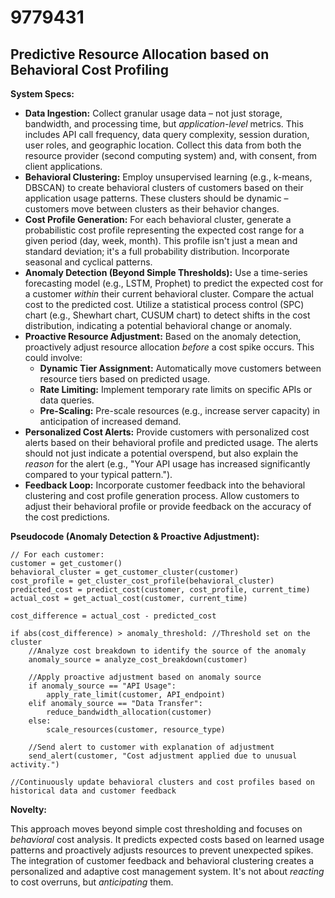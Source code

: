# 9779431

## Predictive Resource Allocation based on Behavioral Cost Profiling

**System Specs:**

*   **Data Ingestion:** Collect granular usage data – not just storage, bandwidth, and processing time, but *application-level* metrics. This includes API call frequency, data query complexity, session duration, user roles, and geographic location. Collect this data from both the resource provider (second computing system) and, with consent, from client applications.
*   **Behavioral Clustering:** Employ unsupervised learning (e.g., k-means, DBSCAN) to create behavioral clusters of customers based on their application usage patterns. These clusters should be dynamic – customers move between clusters as their behavior changes.
*   **Cost Profile Generation:** For each behavioral cluster, generate a probabilistic cost profile representing the expected cost range for a given period (day, week, month). This profile isn't just a mean and standard deviation; it's a full probability distribution. Incorporate seasonal and cyclical patterns.
*   **Anomaly Detection (Beyond Simple Thresholds):** Use a time-series forecasting model (e.g., LSTM, Prophet) to predict the expected cost for a customer *within* their current behavioral cluster. Compare the actual cost to the predicted cost. Utilize a statistical process control (SPC) chart (e.g., Shewhart chart, CUSUM chart) to detect shifts in the cost distribution, indicating a potential behavioral change or anomaly.
*   **Proactive Resource Adjustment:** Based on the anomaly detection, proactively adjust resource allocation *before* a cost spike occurs. This could involve:
    *   **Dynamic Tier Assignment:** Automatically move customers between resource tiers based on predicted usage.
    *   **Rate Limiting:** Implement temporary rate limits on specific APIs or data queries.
    *   **Pre-Scaling:** Pre-scale resources (e.g., increase server capacity) in anticipation of increased demand.
*   **Personalized Cost Alerts:** Provide customers with personalized cost alerts based on their behavioral profile and predicted usage. The alerts should not just indicate a potential overspend, but also explain the *reason* for the alert (e.g., "Your API usage has increased significantly compared to your typical pattern.").
*   **Feedback Loop:** Incorporate customer feedback into the behavioral clustering and cost profile generation process. Allow customers to adjust their behavioral profile or provide feedback on the accuracy of the cost predictions.

**Pseudocode (Anomaly Detection & Proactive Adjustment):**

```
// For each customer:
customer = get_customer()
behavioral_cluster = get_customer_cluster(customer)
cost_profile = get_cluster_cost_profile(behavioral_cluster)
predicted_cost = predict_cost(customer, cost_profile, current_time)
actual_cost = get_actual_cost(customer, current_time)

cost_difference = actual_cost - predicted_cost

if abs(cost_difference) > anomaly_threshold: //Threshold set on the cluster
    //Analyze cost breakdown to identify the source of the anomaly
    anomaly_source = analyze_cost_breakdown(customer)

    //Apply proactive adjustment based on anomaly source
    if anomaly_source == "API Usage":
        apply_rate_limit(customer, API_endpoint)
    elif anomaly_source == "Data Transfer":
        reduce_bandwidth_allocation(customer)
    else:
        scale_resources(customer, resource_type)

    //Send alert to customer with explanation of adjustment
    send_alert(customer, "Cost adjustment applied due to unusual activity.")

//Continuously update behavioral clusters and cost profiles based on historical data and customer feedback
```

**Novelty:**

This approach moves beyond simple cost thresholding and focuses on *behavioral* cost analysis. It predicts expected costs based on learned usage patterns and proactively adjusts resources to prevent unexpected spikes. The integration of customer feedback and behavioral clustering creates a personalized and adaptive cost management system. It's not about *reacting* to cost overruns, but *anticipating* them.
